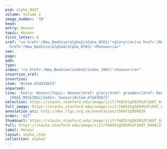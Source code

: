 ```yaml
---
pid: alpha_0427
volume: Volume 2
image_number: '19'
head: 
entry: Honour
topic: Honour
first_letter: H
xref: "<a href='/New_Beehive/alpha2/alpha_0361/'>glory</a>|<a href='/New_Beehive/alpha2/alpha_0380/'>grandeur</a>|<a
  href='/New_Beehive/alpha4/alpha_0783/'>Renown</a>"
see: 
page: 
add: 
type: 
index: "<a href='/New_Beehive/index2/index_1867/'>honour</a>"
insertion_xref: 
insertion: 
item: "#item-d7d435bf3"
unparsed: 
line: 'Entry: Honour|Topic: Honour|Xref: glory|Xref: grandeur|Xref: Renown|Xref: 778
  [PAGE_MISSING]|Index: honour|#item-d7d435bf3'
selection: https://stacks.stanford.edu/image/iiif/fm855tg5659%2F1607_0486/270,1887,3168,689/full/0/default.jpg
full_image: https://stacks.stanford.edu/image/iiif/fm855tg5659%2F1607_0486/full/full/0/default.jpg
annotation_uri: http://dev.llgc.org.uk/annotation/1509732090839
order: '427'
thumbnail: https://stacks.stanford.edu/image/iiif/fm855tg5659%2F1607_0486/270,1887,600,180/250,/0/default.jpg
full: https://stacks.stanford.edu/image/iiif/fm855tg5659%2F1607_0486/270,1887,3168,689/full/0/default.jpg
label: Honour
layout: alpha_item
collection: alpha2
---
```

